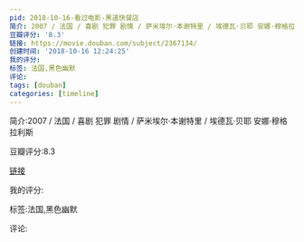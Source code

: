 ```yaml
---
pid: 2018-10-16-看过电影-黑道快餐店
简介: 2007 / 法国 / 喜剧 犯罪 剧情 / 萨米埃尔·本谢特里 / 埃德瓦·贝耶 安娜·穆格拉利斯
豆瓣评分: '8.3'
链接: https://movie.douban.com/subject/2367134/
创建时间: '2018-10-16 12:24:25'
我的评分:
标签: 法国,黑色幽默
评论:
tags: [douban]
categories: [timeline]
---
```

简介:2007 / 法国 / 喜剧 犯罪 剧情 / 萨米埃尔·本谢特里 / 埃德瓦·贝耶 安娜·穆格拉利斯

豆瓣评分:8.3

[链接](https://movie.douban.com/subject/2367134/)

我的评分:

标签:法国,黑色幽默

评论:

